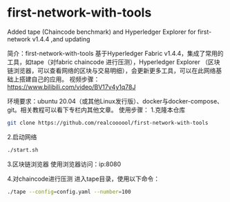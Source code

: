 # first-network-with-tools
Added tape (Chaincode benchmark) and Hyperledger Explorer for first-network v1.4.4 ,and updating

简介：first-network-with-tools 基于Hyperledger Fabric v1.4.4，集成了常用的工具，如tape（对fabric chaincode 进行压测），Hyperledger  Explorer （区块链浏览器，可以查看网络的区块与交易明细），会更新更多工具，可以在此网络基础上搭建自己的应用。
视频步骤：https://www.bilibili.com/video/BV17v4y1q78J

环境要求：ubuntu 20.04（或其他Linux发行版）、docker与docker-compose、git。相关教程可以看下专栏内其他文章。
使用步骤：
1.克隆本仓库
```bash
git clone https://github.com/realcoooool/first-network-with-tools
```
2.启动网络

```bash
./start.sh
```
3.区块链浏览器
使用浏览器访问：ip:8080

4.对chaincode进行压测
进入tape目录，使用以下命令：

```bash
./tape --config=config.yaml --number=100
```
